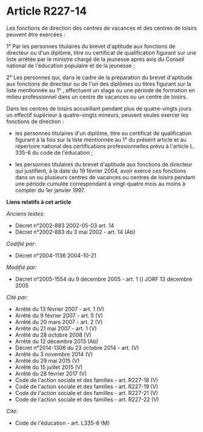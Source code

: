 # Article R227-14

Les fonctions de direction des centres de vacances et des centres de loisirs peuvent être exercées :

1° Par les personnes titulaires du brevet d'aptitude aux fonctions de directeur ou d'un diplôme, titre ou certificat de
qualification figurant sur une liste arrêtée par le ministre chargé de la jeunesse après avis du Conseil national de
l'éducation populaire et de la jeunesse ;

2° Les personnes qui, dans le cadre de la préparation du brevet d'aptitude aux fonctions de directeur ou de l'un des diplômes
ou titres figurant sur la liste mentionnée au 1° , effectuent un stage ou une période de formation en milieu professionnel
dans un centre de vacances ou un centre de loisirs.

Dans les centres de loisirs accueillant pendant plus de quatre-vingts jours un effectif supérieur à quatre-vingts mineurs,
peuvent seules exercer les fonctions de direction :

- les personnes titulaires d'un diplôme, titre ou certificat de qualification figurant à la fois sur la liste mentionnée au
1° du présent article et au répertoire national des certifications professionnelles prévu à l'article L. 335-6 du code de
l'éducation ;

- les personnes titulaires du brevet d'aptitude aux fonctions de directeur qui justifient, à la date du 19 février 2004,
avoir exercé ces fonctions dans un ou plusieurs centres de vacances ou centres de loisirs pendant une période cumulée
correspondant à vingt-quatre mois au moins à compter du 1er janvier 1997.

**Liens relatifs à cet article**

_Anciens textes_:

  - Décret n°2002-883 2002-05-03 art. 14
  - Décret n°2002-883 du 3 mai 2002 - art. 14 (Ab)

_Codifié par_:

  - Décret n°2004-1136 2004-10-21

_Modifié par_:

  - Décret n°2005-1554 du 9 décembre 2005 - art. 1 () JORF 13 décembre 2005

_Cité par_:

  - Arrêté du 13 février 2007 - art. 1 (V)
  - Arrêté du 9 février 2007 - art. 5 (V)
  - Arrêté du 20 mars 2007 - art. 2 (V)
  - Arrêté du 21 mai 2007 - art. 1 (V)
  - Arrêté du 28 octobre 2008 (V)
  - Arrêté du 12 décembre 2013 (Ab)
  - Décret n°2014-1306 du 23 octobre 2014 - art. (V)
  - Arrêté du 3 novembre 2014 (V)
  - Arrêté du 29 mai 2015 (V)
  - Arrêté du 15 juillet 2015 (V)
  - Arrêté du 28 février 2017 (V)
  - Code de l'action sociale et des familles - art. R227-18 (V)
  - Code de l'action sociale et des familles - art. R227-19 (V)
  - Code de l'action sociale et des familles - art. R227-21 (V)
  - Code de l'action sociale et des familles - art. R227-22 (V)

_Cite_:

  - Code de l'éducation - art. L335-6 (M)
